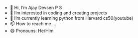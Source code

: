 - 👋 Hi, I’m Ajay Devsen P S
- 👀 I’m interested in coding and creating projects
- 🌱 I’m currently learning python from Harvard cs50(youtube)
- 📫 How to reach me ...
- 😄 Pronouns: He/Him

<!---
AjayDevsenPS2/AjayDevsenPS2 is a ✨ special ✨ repository because its `README.md` (this file) appears on your GitHub profile.
You can click the Preview link to take a look at your changes.
--->

